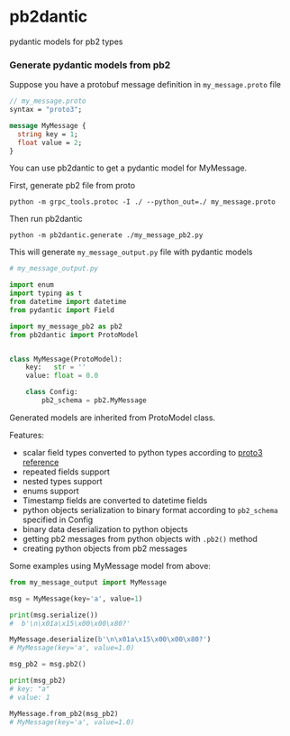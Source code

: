 # pb2dantic

pydantic models for pb2 types

### Generate pydantic models from pb2

Suppose you have a protobuf message definition in `my_message.proto` file

```protobuf
// my_message.proto
syntax = "proto3";

message MyMessage {
  string key = 1;
  float value = 2;
}
```

You can use pb2dantic to get a pydantic model for MyMessage.

First, generate pb2 file from proto
```shell
python -m grpc_tools.protoc -I ./ --python_out=./ my_message.proto
```

Then run pb2dantic

```shell
python -m pb2dantic.generate ./my_message_pb2.py
```

This will generate `my_message_output.py` file with pydantic models

```python
# my_message_output.py

import enum
import typing as t
from datetime import datetime
from pydantic import Field

import my_message_pb2 as pb2
from pb2dantic import ProtoModel


class MyMessage(ProtoModel):
    key:   str = ''
    value: float = 0.0

    class Config:
        pb2_schema = pb2.MyMessage
```

Generated models are inherited from ProtoModel class.

Features:

- scalar field types converted to python types according to [proto3 reference](https://developers.google.com/protocol-buffers/docs/proto3#scalar)
- repeated fields support
- nested types support
- enums support
- Timestamp fields are converted to datetime fields
- python objects serialization to binary format according to `pb2_schema` specified in Config
- binary data deserialization to python objects 
- getting pb2 messages from python objects with `.pb2()` method
- creating python objects from pb2 messages

Some examples using MyMessage model from above: 

```python
from my_message_output import MyMessage

msg = MyMessage(key='a', value=1)

print(msg.serialize())
#  b'\n\x01a\x15\x00\x00\x80?'

MyMessage.deserialize(b'\n\x01a\x15\x00\x00\x80?')
# MyMessage(key='a', value=1.0)

msg_pb2 = msg.pb2()

print(msg_pb2)
# key: "a"
# value: 1

MyMessage.from_pb2(msg_pb2)
# MyMessage(key='a', value=1.0)
```
